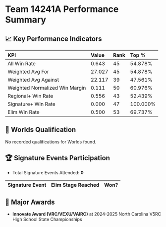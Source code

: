 # Team 14241A Performance Summary

## 📈 Key Performance Indicators
| KPI | Value | Rank | Top % |
|:---|:---|:---|:---|
| All Win Rate | 0.643 | 45 | 54.878% |
| Weighted Avg For | 27.027 | 45 | 54.878% |
| Weighted Avg Against | 22.117 | 39 | 47.561% |
| Weighted Normalized Win Margin | 0.111 | 50 | 60.976% |
| Regional+ Win Rate | 0.556 | 43 | 52.439% |
| Signature+ Win Rate | 0.000 | 47 | 100.000% |
| Elim Win Rate | 0.500 | 53 | 69.737% |


## 🎯 Worlds Qualification
No recorded qualifications for Worlds found.

## 🏆 Signature Events Participation
- Total Signature Events Attended: **0**

| Signature Event | Elim Stage Reached | Won? |
|:----------------|:-------------------|:----|


## 🥇 Major Awards
- **Innovate Award (VRC/VEXU/VAIRC)** at 2024-2025 North Carolina V5RC High School State Championships


